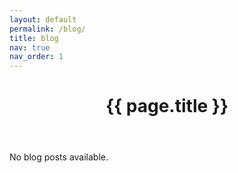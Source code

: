 ```yaml
---
layout: default
permalink: /blog/
title: blog
nav: true
nav_order: 1
---
```


<div class="post">
  <header class="post-header">
    <h1 class="post-title">{{ page.title }}</h1>
  </header>

  <article>
    <p>No blog posts available.</p>
  </article>
</div>
